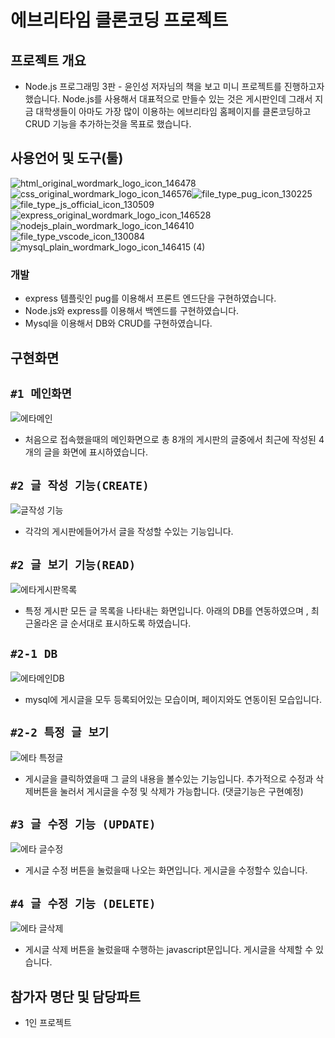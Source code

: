 # 에브리타임 클론코딩 프로젝트

## 프로젝트 개요
- Node.js 프로그래밍 3판 - 윤인성 저자님의 책을 보고 미니 프로젝트를 진행하고자했습니다. Node.js를 사용해서 대표적으로 만들수 있는 것은 게시판인데 그래서 지금 대학생들이 아마도 가장 많이 이용하는 에브리타임 홈페이지를 클론코딩하고 CRUD 기능을 추가하는것을 목표로 했습니다.



## 사용언어 및 도구(툴)
![html_original_wordmark_logo_icon_146478](https://user-images.githubusercontent.com/48907339/101194205-049d8a00-36a1-11eb-8fa9-498a9603d45b.png)
![css_original_wordmark_logo_icon_146576](https://user-images.githubusercontent.com/48907339/101194211-06ffe400-36a1-11eb-8615-0a3d352bd73c.png)![file_type_pug_icon_130225](https://user-images.githubusercontent.com/48907339/101274975-9f9f7c80-37e5-11eb-900b-155cf441c721.png)
![file_type_js_official_icon_130509](https://user-images.githubusercontent.com/48907339/101194729-b6d55180-36a1-11eb-88b0-f3c91df05e55.png)![express_original_wordmark_logo_icon_146528](https://user-images.githubusercontent.com/48907339/101193677-4a0d8780-36a0-11eb-8abd-4704056f4f48.png)![nodejs_plain_wordmark_logo_icon_146410](https://user-images.githubusercontent.com/48907339/101194757-c05eb980-36a1-11eb-8f4e-0c571ab197f0.png)![file_type_vscode_icon_130084](https://user-images.githubusercontent.com/48907339/101195939-770f6980-36a3-11eb-9056-6369e19696ff.png)![mysql_plain_wordmark_logo_icon_146415 (4)](https://user-images.githubusercontent.com/48907339/101274991-bc3bb480-37e5-11eb-8817-91d93497d7de.png)

### 개발
- express 템플릿인 pug를 이용해서 프론트 엔드단을 구현하였습니다.
- Node.js와 express를 이용해서 백엔드를 구현하였습니다.
- Mysql을 이용해서 DB와 CRUD를 구현하였습니다.

## 구현화면
## `#1 메인화면`
![에타메인](https://user-images.githubusercontent.com/48907339/101275190-0ec9a080-37e7-11eb-84a9-f56e82f0bb3f.PNG)

- 처음으로 접속했을때의 메인화면으로 총 8개의 게시판의 글중에서 최근에 작성된 4개의 글을 화면에 표시하였습니다.

## `#2 글 작성 기능(CREATE)`
![글작성 기능](https://user-images.githubusercontent.com/48907339/102180905-f6dfd400-3eec-11eb-9edc-5c2f93585f9a.PNG)

- 각각의 게시판에들어가서 글을 작성할 수있는 기능입니다.

## `#2 글 보기 기능(READ)`
![에타게시판목록](https://user-images.githubusercontent.com/48907339/101275194-10936400-37e7-11eb-94c7-ed8d4afc191b.PNG)

-  특정 게시판 모든 글 목록을 나타내는 화면입니다.  아래의 DB를 연동하였으며 , 최근올라온 글 순서대로 표시하도록 하였습니다.

## `#2-1 DB`
![에타메인DB](https://user-images.githubusercontent.com/48907339/101275192-0ffacd80-37e7-11eb-8f7a-00e216fa5458.PNG)

- mysql에 게시글을 모두 등록되어있는 모습이며, 페이지와도 연동이된 모습입니다.

## `#2-2 특정 글 보기`
![에타 특정글](https://user-images.githubusercontent.com/48907339/102180747-b97b4680-3eec-11eb-8817-258e2fc4961a.PNG)

- 게시글을 클릭하였을때 그 글의 내용을 볼수있는 기능입니다. 추가적으로 수정과 삭제버튼을 눌러서 게시글을 수정 및 삭제가 가능합니다. (댓글기능은 구현예정)

## `#3 글 수정 기능 (UPDATE)`
![에타 글수정](https://user-images.githubusercontent.com/48907339/102180750-baac7380-3eec-11eb-81b8-1bc0ddf29772.PNG)

- 게시글 수정 버튼을 눌렀을때 나오는 화면입니다. 게시글을 수정할수 있습니다.

## `#4 글 수정 기능 (DELETE)`
![에타 글삭제](https://user-images.githubusercontent.com/48907339/102180753-baac7380-3eec-11eb-8932-c6f718e83897.PNG)

- 게시글 삭제 버튼을 눌렀을때 수행하는 javascript문입니다. 게시글을 삭제할 수 있습니다.



## 참가자 명단 및 담당파트
- 1인 프로젝트



